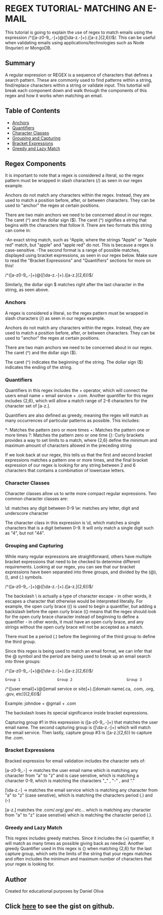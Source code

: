 # REGEX TUTORIAL- MATCHING AN E-MAIL

This tutorial is going to explain the use of regex to match emails using the expression /^([a-z0-9_\.-]+)@([\da-z\.-]+)\.([a-z\.]{2,6})$/. This can be useful when validating emails using applications/technologies such as Node (Inqurier) or MongoDB.

## Summary

A regular expression or REGEX is a sequence of characters that defines a search pattern. These are commonly used to find patterns within a string, find/replace characters within a string or validate input. This tutortial will break each component down and walk through the components of this regex and how it works when matching an email.

## Table of Contents

- [Anchors](#anchors)
- [Quantifiers](#quantifiers)
- [Character Classes](#character-classes)
- [Grouping and Capturing](#grouping-and-capturing)
- [Bracket Expressions](#bracket-expressions)
- [Greedy and Lazy Match](#greedy-and-lazy-match)

## Regex Components
It is important to note that a regex is considered a literal, so the regex pattern must be wrapped in slash characters (/) as seen in our regex example.

Anchors do not match any characters within the regex. Instead, they are used to match a position before, after, or between characters. They can be used to "anchor" the regex at certain positions.

There are two main anchors we need to be concerned about in our regex. The caret (^) and the dollar sign ($). The caret (^) signifies a string that begins with the characters that follow it. There are two formats this string can come in:

-An exact string match, such as ^Apple, where the strings "Apple" or "Apple red" match, but "apple" and "apple red" do not. This is because a regex is case-sensitive.
-The second format is a range of possible matches, displayed using bracket expressions, as seen in our regex below. Make sure to read the "Bracket Expressions" and "Quantifiers" sections for more on this!

/^([a-z0-9_\.-]+)@([\da-z\.-]+)\.([a-z\.]{2,6})$/

Similarly, the dollar sign $ matches right after the last character in the string, as seen above.

### Anchors
A regex is considered a literal, so the regex pattern must be wrapped in slash characters (/) as seen in our regex example.

Anchors do not match any characters within the regex. Instead, they are used to match a position before, after, or between characters. They can be used to "anchor" the regex at certain positions.

There are two main anchors we need to be concerned about in our regex. The caret (^) and the dollar sign ($).

The caret (^) indicates the beginning of the string.
The dollar sign ($) indicates the ending of the string.

### Quantifiers
Quantifiers in this regex includes the + operator, which will connect the users email name + email service + .com. Another quantifier for this regex includes {2,6}, which will allow a match range of 2-6 characters for the character set of [a-z\.].

Quantifiers are also defined as greedy, meaning the regex will match as many occurrences of particular patterns as possible. This includes:

*: Matches the pattern zero or more times
+: Matches the pattern one or more times
?: Matches the pattern zero or one time
{}: Curly brackets provides a way to set limits to a match, where {2,6} define the minimum and maximum amount of characters allowed in the preceding string

If we look back at our regex, this tells us that the first and second bracket expressions matches a pattern one or more times, and the final bracket expression of our regex is looking for any string between 2 and 6 characters that contains a combination of lowercase letters.

### Character Classes
Character classes allow us to write more compact regular expressions. Two common character classes are:

\d: matches any digit between 0-9
\w: matches any letter, digit and underscore character

The character class in this expression is \d, which matches a single characters that is a digit between 0-9. It will only match a single digit such as "4", but not "44".

### Grouping and Capturing
While many regular expressions are straightforward, others have multiple bracket expressions that need to be checked to determine different requirements. Looking at our regex, you can see that our bracket expressions have been separated into three groups, and divided by the (@), (\), and (.) symbols.

/^([a-z0-9_\.-]+)@([\da-z\.-]+)\.([a-z\.]{2,6})$/

The backslash \ is actually a type of character escape - in other words, it escapes a character that otherwise would be interpreted literally. For example, the open curly brace ({) is used to begin a quantifier, but adding a backslash before the open curly brace ({) means that the regex should look for the open curly brace character instead of beginning to define a quantifier - in other words, it must have an open curly brace, and any strings without the open curly brace will not be accepted as a match.

There must be a period (.) before the beginning of the third group to define the third group.

Since this regex is being used to match an email format, we can infer that the @ symbol and the period are being used to break up an email search into three groups:

/^([a-z0-9_\.-]+)@([\da-z\.-]+)\.([a-z\.]{2,6})$/

    Group 1                 Group 2                         Group 3
/^([user email]+)@([email service or site]+)\.([domain name(.ca, .com, .org, .gov, etc)]{2,6})$/ 

Example: johndoe + @gmail + .com

The backslash loses its special significance inside bracket expressions.

Capturing group #1 in this expression is ([a-z0-9_\.-]+) that matches the user email name. The second capturing group is ([\da-z\.-]+) which will match the email service. Then lastly, capture group #3 is ([a-z\.]{2,6}) to capture the .com.

### Bracket Expressions
Bracked expressios for email validation includes the character sets of:

 [a-z0-9_\.-] -> matches the user email name
    which is matching any character from "a" to "z" and is case senstive,
    which is matching a character 0-9, 
    which is matching the characters "_" , "-" , and "."

[\da-z\.-] -> matches the email service
    which is matching any character from "a" to "z" (case senstive), 
    which is matching the characters period (.) and (-)

[a-z\.] matches the .com/.org/.gov/ etc...
    which is matching any character from "a" to "z" (case senstive) 
    which is matching the character period (.).

### Greedy and Lazy Match
This regrex includes greedy matches. 
Since it includes the (+) quantifier, it will match as many times as possible giving back as needed.
Another greedy Quantifier used in this regex is {} when matching {2,6} for the last capture group, which sets the limits of the string that your regex matches and often includes the minimum and maximum number of characters that your regex is looking for.

## Author

Created for educational purposes by Daniel Oliva
## Click [here](https://github.com/dolivafig/tutorials) to see the gist on github.
